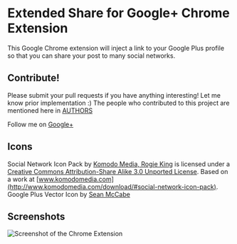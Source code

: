 Extended Share for Google+ Chrome Extension
=====================================

This Google Chrome extension will inject a link to your Google Plus profile so
that you can share your post to many social networks.

Contribute!
-----------------
Please submit your pull requests if you have anything interesting! Let me know
prior implementation :) The people who contributed to this project are mentioned
here in [AUTHORS](https://github.com/mohamedmansour/extended-share-extension/raw/master/AUTHORS.md)

Follow me on [Google+](https://plus.google.com/116805285176805120365/about)

Icons
-----------------
Social Network Icon Pack by [Komodo Media, Rogie King](http://www.komodomedia.com/) is licensed under a [Creative Commons Attribution-Share Alike 3.0 Unported License](http://creativecommons.org/licenses/by-sa/3.0/).
Based on a work at [www.komodomedia.com](http://www.komodomedia.com/download/#social-network-icon-pack).
Google Plus Vector Icon by [Sean McCabe](http://boldperspective.com/2011/free-google-plus-icon-vector/)

Screenshots
-----------------
![Screenshot of the Chrome Extension](https://github.com/mohamedmansour/extended-share-extension/raw/master/screenshot/marquee.png)


